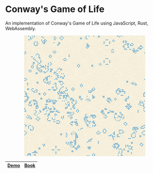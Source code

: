 Conway's Game of Life
=====================
An implementation of Conway's Game of Life using JavaScript, Rust, WebAssembly.

<div align="center">
  <a href="https://jellowfish.github.io/conway">
    <img src="./res/gol.gif"/>
  </a>
</div>


| [Demo](https://jellowfish.github.io/conway-wasm) | [Book](https://rustwasm.github.io/docs/book/) |
| --- | --- |
